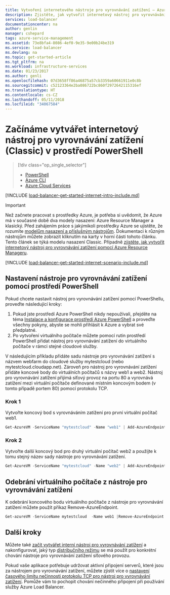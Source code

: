 ```yaml
---
title: Vytvoření internetového nástroje pro vyrovnávání zatížení – Azure PowerShell Classic | Dokumentace Microsoftu
description: Zjistěte, jak vytvořit internetový nástroj pro vyrovnávání zatížení v režimu Classic pomocí prostředí PowerShell
services: load-balancer
documentationcenter: na
author: genlin
manager: cshepard
tags: azure-service-management
ms.assetid: 73e8bfa4-8086-4ef0-9e35-9e00b24be319
ms.service: load-balancer
ms.devlang: na
ms.topic: get-started-article
ms.tgt_pltfrm: na
ms.workload: infrastructure-services
ms.date: 01/23/2017
ms.author: genli
ms.openlocfilehash: 07d3658ff86a46875a57cb3359a60661911e0c8b
ms.sourcegitcommit: c52123364e2ba086722bc860f2972642115316ef
ms.translationtype: HT
ms.contentlocale: cs-CZ
ms.lasthandoff: 05/11/2018
ms.locfileid: "34067584"
---
```

# <a name="get-started-creating-an-internet-facing-load-balancer-classic-in-powershell"></a>Začínáme vytvářet internetový nástroj pro vyrovnávání zatížení (Classic) v prostředí PowerShell

> [!div class="op_single_selector"]
> * [PowerShell](../load-balancer/load-balancer-get-started-internet-classic-ps.md)
> * [Azure CLI](../load-balancer/load-balancer-get-started-internet-classic-cli.md)
> * [Azure Cloud Services](../load-balancer/load-balancer-get-started-internet-classic-cloud.md)

[!INCLUDE [load-balancer-get-started-internet-intro-include.md](../../includes/load-balancer-get-started-internet-intro-include.md)]

> [!IMPORTANT]
> Než začnete pracovat s prostředky Azure, je potřeba si uvědomit, že Azure má v současné době dva modely nasazení: Azure Resource Manager a klasický. Před zahájením práce s jakýmikoli prostředky Azure se ujistěte, že rozumíte [modelům nasazení a příslušným nástrojům](../azure-classic-rm.md). Dokumentaci k různým nástrojům můžete zobrazit kliknutím na karty v horní části tohoto článku. Tento článek se týká modelu nasazení Classic. Případně [zjistěte, jak vytvořit internetový nástroj pro vyrovnávání zatížení pomocí Azure Resource Manageru](load-balancer-get-started-internet-arm-ps.md).

[!INCLUDE [load-balancer-get-started-internet-scenario-include.md](../../includes/load-balancer-get-started-internet-scenario-include.md)]

## <a name="set-up-load-balancer-using-powershell"></a>Nastavení nástroje pro vyrovnávání zatížení pomocí prostředí PowerShell

Pokud chcete nastavit nástroj pro vyrovnávání zatížení pomocí PowerShellu, proveďte následující kroky:

1. Pokud jste prostředí Azure PowerShell nikdy nepoužívali, přejděte na téma [Instalace a konfigurace prostředí Azure PowerShell](/powershell/azure/overview) a proveďte všechny pokyny, abyste se mohli přihlásit k Azure a vybrat své předplatné.
2. Po vytvoření virtuálního počítače můžete pomocí rutin prostředí PowerShell přidat nástroj pro vyrovnávání zatížení do virtuálního počítače v rámci stejné cloudové služby.

V následujícím příkladu přidáte sadu nástroje pro vyrovnávání zatížení s názvem webfarm do cloudové služby mytestcloud (nebo mytestcloud.cloudapp.net). Zároveň pro nástroj pro vyrovnávání zatížení přidáte koncové body do virtuálních počítačů s názvy web1 a web2. Nástroj pro vyrovnávání zatížení přijímá síťový provoz na portu 80 a vyrovnává zatížení mezi virtuální počítače definované místním koncovým bodem (v tomto případě portem 80) pomocí protokolu TCP.

### <a name="step-1"></a>Krok 1

Vytvořte koncový bod s vyrovnáváním zatížení pro první virtuální počítač web1.

```powershell
Get-AzureVM -ServiceName "mytestcloud" -Name "web1" | Add-AzureEndpoint -Name "HttpIn" -Protocol "tcp" -PublicPort 80 -LocalPort 80 -LBSetName "WebFarm" -ProbePort 80 -ProbeProtocol "http" -ProbePath '/' | Update-AzureVM
```

### <a name="step-2"></a>Krok 2

Vytvořte další koncový bod pro druhý virtuální počítač web2 a použijte k tomu stejný název sady nástroje pro vyrovnávání zatížení.

```powershell
Get-AzureVM -ServiceName "mytestcloud" -Name "web2" | Add-AzureEndpoint -Name "HttpIn" -Protocol "tcp" -PublicPort 80 -LocalPort 80 -LBSetName "WebFarm" -ProbePort 80 -ProbeProtocol "http" -ProbePath '/' | Update-AzureVM
```

## <a name="remove-a-virtual-machine-from-a-load-balancer"></a>Odebrání virtuálního počítače z nástroje pro vyrovnávání zatížení

K odebrání koncového bodu virtuálního počítače z nástroje pro vyrovnávání zatížení můžete použít příkaz Remove-AzureEndpoint.

```powershell
Get-azureVM -ServiceName mytestcloud  -Name web1 |Remove-AzureEndpoint -Name httpin | Update-AzureVM
```

## <a name="next-steps"></a>Další kroky

Můžete také [začít vytvářet interní nástroj pro vyrovnávání zatížení](load-balancer-get-started-ilb-classic-ps.md) a nakonfigurovat, jaký typ [distribučního režimu](load-balancer-distribution-mode.md) se má použít pro konkrétní chování nástroje pro vyrovnávání zatížení síťového provozu.

Pokud vaše aplikace potřebuje udržovat aktivní připojení serverů, které jsou za nástrojem pro vyrovnávání zatížení, můžete zjistit více o [nastavení časového limitu nečinnosti protokolu TCP pro nástroj pro vyrovnávání zatížení](load-balancer-tcp-idle-timeout.md). Pomůže vám to pochopit chování nečinného připojení při používání služby Azure Load Balancer.
